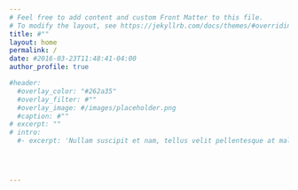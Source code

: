 ```yaml
---
# Feel free to add content and custom Front Matter to this file.
# To modify the layout, see https://jekyllrb.com/docs/themes/#overriding-theme-defaults
title: #""
layout: home
permalink: /
date: #2016-03-23T11:48:41-04:00
author_profile: true

#header:
  #overlay_color: "#262a35"
  #overlay_filter: #""
  #overlay_image: #/images/placeholder.png  
  #caption: #""
# excerpt: ""
# intro: 
  #- excerpt: 'Nullam suscipit et nam, tellus velit pellentesque at malesuada, enim eaque. Quis nulla, netus tempor in diam gravida tincidunt, *proin faucibus* voluptate felis id sollicitudin. Centered with `type="centaer"`'




---
```


